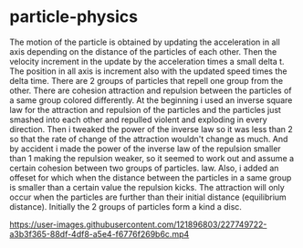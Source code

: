 # particle-physics
The motion of the particle is obtained by updating the acceleration in all axis depending on the distance of the particles of each other. Then the velocity increment in the
update by the acceleration times a small delta t. The position in all axis is increment also with the updated speed times the delta time.
There are 2 groups of particles that repell one group from the other. 
There are cohesion attraction and repulsion between the particles of a same group colored differently.
At the beginning i used an inverse square law for the attraction and repulsion of the particles and the particles just smashed into each other and repulled violent and exploding in every direction.
Then i tweaked the power of the inverse law so it was less than 2 so that the rate of change of the attraction wouldn't change as much. And by accident i made the power of the inverse law of the repulsion smaller than 1 making the repulsion weaker, so it seemed to work out and assume a certain cohesion between two groups of particles.
law.
Also, i added an offeset for which when the distance between the particles in a same group is smaller than a certain value the repulsion kicks. The attraction will only occur when the particles are further than their initial distance (equilibrium distance). Initially the 2 groups of particles form a kind a disc.





https://user-images.githubusercontent.com/121896803/227749722-a3b3f365-88df-4df8-a5e4-f6776f269b6c.mp4


